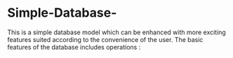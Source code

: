 # Simple-Database-
This is a simple database model which can be enhanced with more exciting features suited according to the convenience of the user. The basic features of the database includes operations : 
